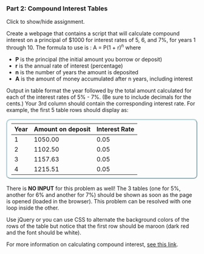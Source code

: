 ### Part 2: Compound Interest Tables

<p id="flip">Click to show/hide assignment.</p>
<div id="panel">

Create a webpage that contains a script that will calculate compound interest on a principal of $1000 for interest rates of 5, 6, and 7%, for years 1 through 10. The formula to use is : A = P(1 + r)<sup>n</sup> where  
  
- **P** is the principal (the initial amount you borrow or deposit)   
- **r** is the annual rate of interest (percentage)  
- **n** is the number of years the amount is deposited  
- **A** is the amount of money accumulated after n years, including interest  
  
Output in table format the year followed by the total amount calculated for each of the interest rates of 5% - 7%. (Be sure to include decimals for the cents.) Your 3rd column should contain the corresponding interest rate. For example, the first 5 table rows should display as:  
  
|Year|Amount on deposit|Interest Rate|
|:-|:-|:-|
|1|1050.00|0.05|
|2|1102.50|0.05|
|3|1157.63|0.05|
|4|1215.51|0.05|

There is **NO INPUT** for this problem as well! The 3 tables (one for 5%, another for 6% and another for 7%) should be shown as soon as the page is opened (loaded in the browser). This problem can be resolved with one loop inside the other.

Use jQuery or you can use CSS to alternate the background colors of the rows of the table but notice that the first row should be maroon (dark red and the font should be white).

For more information on calculating compound interest, [see this link](http://math.about.com/library/weekly/aa042002a.htm).   

</div>

<style>
table {
  border-radius: 10px;
  border: 3px groove #D1f1fb;
  padding: 0.5em 10px;
  line-height: normal;
}
</style>

<div class="row" id="results">
</div>

<script>

const calcInterest = (principal, rate, years) => {
    let 
        amount,
        o = {style: "currency", currency: "USD"},
        thisTable;

    thisTable = '<div class="one-third column"><table><thead><tr><th style="text-align:left">Year</th><th style="text-align:center">On Deposit</th><th style="text-align:right">Rate</th></tr></thead><tbody>';
    for (let year = 1; year <= years; year++) {
        amount = principal * ( 1 + rate ) ** year; 
        thisTable += `<tr><td style="text-align:left">${year}</td><td style="text-align:center">${amount.toLocaleString("en", o)}</td><td style="text-align:right">${rate.toLocaleString('en-GB', { style: 'percent' })}</td></tr>`;
    }
    thisTable += '</tbody></table></div>';
    $('#results').append(thisTable);

}

window.addEventListener('load', () => {
    calcInterest(1000, 0.05, 10);
    calcInterest(1000, 0.06, 10);
    calcInterest(1000, 0.07, 10);
    $( "table thead tr th" ).each(function( index ) {
        $( this ).css("background-color", "orchid");
        $( this ).css("color", "whitesmoke");
});
    $("table tr:nth-child(even)").css("background", "#33c3f0");
    $("table tr:nth-child(odd)").css("background", "whitesmoke");
});        
</script>





